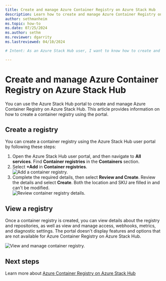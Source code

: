 ```yaml
---
title: Create and manage Azure Container Registry on Azure Stack Hub
description: Learn how to create and manage Azure Container Registry on Azure Stack Hub.
author: sethmanheim
ms.topic: how-to
ms.date: 07/25/2024
ms.author: sethm
ms.reviewer: dgarrity
ms.lastreviewed: 04/10/2024

# Intent: As an Azure Stack Hub user, I want to know how to create and manage Azure Container Registries on Azure Stack Hub so that I can store and manage container images and artifacts.

---
```


# Create and manage Azure Container Registry on Azure Stack Hub

You can use the Azure Stack Hub portal to create and manage Azure Container Registry on Azure Stack Hub. This article provides information on how to create a container registry using the portal.

## Create a registry

You can create a container registry using the Azure Stack Hub user portal by following these steps:

1. Open the Azure Stack Hub user portal, and then navigate to **All services**. Find **Container registries** in the **Containers** section.
1. Select **+Add** in **Container registries**.  
    ![Add a container registry.](media/container-registry-how-to-use-portal/add-a-container-registry.png)
1. Complete the required details, then select **Review and Create**. Review the details and select **Create**. Both the location and SKU are filled in and can't be modified.  
    ![Review container registry details.](media/container-registry-how-to-use-portal/review-container-registry-details.png)

## View a registry

Once a container registry is created, you can view details about the registry and repositories, as well as view and manage access, webhooks, metrics, and diagnostic settings. The portal doesn't display features and options that are not available for Azure Container Registry on Azure Stack Hub.

![View and manage container registry.](media/container-registry-how-to-use-portal/view-manage-container-registry.png)

## Next steps

Learn more about [Azure Container Registry on Azure Stack Hub](container-registry-overview.md)
